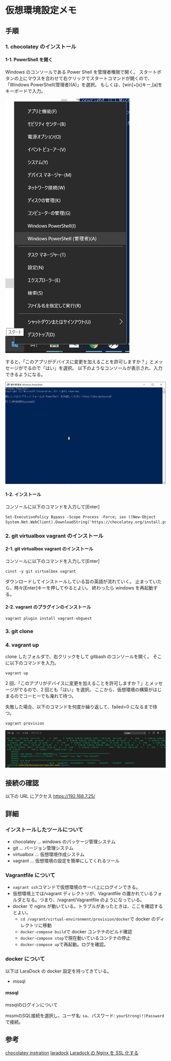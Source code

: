 # 仮想環境設定メモ

## 手順

### 1. chocolatey のインストール

#### 1-1. PowerShell を開く

Windows のコンソールである Power Shell を管理者権限で開く。
スタートボタンの上にマウスを合わせて右クリックでスタートコマンドが開くので、「Windows PowerShell(管理者)(A)」を選択。
もしくは、[win]+[x]キー,[a]をキーボードで入力。

![](img/2019-10-19-14-44-45.png)

すると、「このアプリがデバイスに変更を加えることを許可しますか？」とメッセージがでるので「はい」を選択。
以下のようなコンソールが表示され、入力できるようになる。

![](img/2019-10-19-14-52-03.png)

#### 1-2. インストール

コンソールに以下のコマンドを入力して[Enter]

```
Set-ExecutionPolicy Bypass -Scope Process -Force; iex ((New-Object System.Net.WebClient).DownloadString('https://chocolatey.org/install.ps1'))
```

### 2. git virtualbox vagrant のインストール

#### 2-1. git virtualbox vagrant のインストール

コンソールに以下のコマンドを入力して[Enter]

```
cinst -y git virtualbox vagrant
```

ダウンロードしてインストールしている旨の英語が流れていく。
止まっていたら、時々[Enter]キーを押してやるとよい。
終わったら windows を再起動する。

#### 2-2. vagrant のプラグインのインストール

```
vagrant plugin install vagrant-vbguest
```

### 3. git clone

### 4. vagrant up

clone したフォルダで、右クリックをして gitbash のコンソールを開く。
そこに以下のコマンドを入力。

```
vagrant up
```

2 回、「このアプリがデバイスに変更を加えることを許可しますか？」とメッセージがでるので、2 回とも「はい」を選択。
ここから、仮想環境の構築がはじまるのでコーヒーでも淹れて待つ。

失敗した場合、以下のコマンドを何度か繰り返して、failed=0 になるまで待つ。

```
vagrant provision
```

![](img/2019-10-19-18-10-51.png)

## 接続の確認

以下の URL にアクセス
https://192.168.7.25/

## 詳細

### インストールしたツールについて

- chocolatey ... windows のパッケージ管理システム
- git ... バージョン管理システム
- virtualbox ... 仮想環境作成システム
- vagrant ... 仮想環境の設定を簡単にしてくれるツール

### Vagrantfile について

- `vagrant ssh`コマンドで仮想環境のサーバ上にログインできる。
- 仮想環境上では/vagrant ディレクトリが、Vagrantfile の置かれているフォルダとなる。つまり、/vagrant/Vagrantfile のようになっている。
- docker で nginx が動いている。トラブルがあったときは、ここを確認するとよい。
  - `cd /vagrant/virtual-environment/provision/docker`で docker のディレクトリに移動
  - `docker-compose build`で docker コンテナのビルド確認
  - `docker-compose stop`で現在動いているコンテナの停止
  - `docker-compose up`で再起動。ログを確認。

### docker について

以下は LaraDock の docker 設定を持ってきている。
- mssql

#### mssql

mssqlのログインについて

mssmのSQL接続を選択し、ユーザ名: `sa`、パスワード: `yourStrong(!)Password`で接続。

## 参考

[chocolatey instration](https://chocolatey.org/docs/installation)
[laradock](https://github.com/laradock/laradock)
[Laradock の Nginx を SSL 化する](https://qiita.com/osakana9114/items/48fb03e51e23dd02871c)
